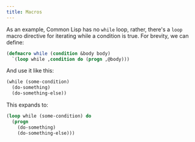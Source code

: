 ```yaml
---
title: Macros
---
```


As an example, Common Lisp has no `while` loop, rather, there's a `loop` macro
directive for iterating while a condition is true. For brevity, we can define:

```lisp
(defmacro while (condition &body body)
  `(loop while ,condition do (progn ,@body)))
```

And use it like this:

```lisp
(while (some-condition)
  (do-something)
  (do-something-else))
```

This expands to:

```lisp
(loop while (some-condition) do
  (progn
    (do-something)
    (do-something-else)))
```
